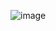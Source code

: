 ![image](https://user-images.githubusercontent.com/63080447/162610895-7a8e0d75-8991-41f1-b6bd-5c35234dee3a.png)
